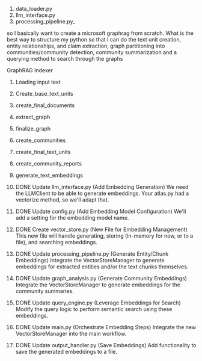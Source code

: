 1. data_loader.py
2. llm_interface.py
3. processing_pipeline.py_ 

so I basically want to create a microsoft graphrag from scratch. What is the best way to structure my python so that I can do the 
text unit creation, 
entity relationships, and claim extraction, graph partitioning into communities/community detection, community summarization and a querying method to search through the graphs

GraphRAG Indexer
1. Loading input text
2. Create_base_text_units
1. create_final_documents
1. extract_graph
1. finalize_graph
1. create_communities
1. create_final_text_units
1. create_community_reports
1. generate_text_embeddings


1. DONE Update llm_interface.py (Add Embedding Generation)
We need the LLMClient to be able to generate embeddings. Your atlas.py had a vectorize method, so we'll adapt that.

2. DONE Update config.py (Add Embedding Model Configuration)
We'll add a setting for the embedding model name.

3. DONE Create vector_store.py (New File for Embedding Management)
This new file will handle generating, storing (in-memory for now, or to a file), and searching embeddings.

4. DONE Update processing_pipeline.py (Generate Entity/Chunk Embeddings)
Integrate the VectorStoreManager to generate embeddings for extracted entities and/or the text chunks themselves.

5. DONE Update graph_analysis.py (Generate Community Embeddings)
Integrate the VectorStoreManager to generate embeddings for the community summaries.

6. DONE Update query_engine.py (Leverage Embeddings for Search)
Modify the query logic to perform semantic search using these embeddings.

7. DONE Update main.py (Orchestrate Embedding Steps)
Integrate the new VectorStoreManager into the main workflow.

8. DONE Update output_handler.py (Save Embeddings)
Add functionality to save the generated embeddings to a file.